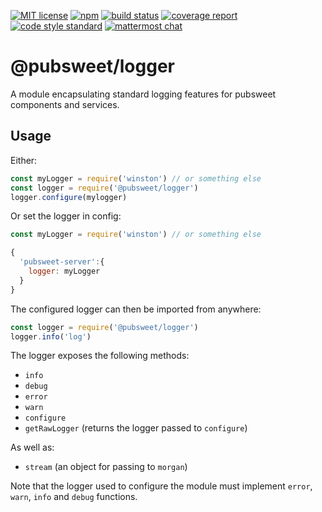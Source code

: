 [![MIT license](https://img.shields.io/badge/license-MIT-e51879.svg)](https://gitlab.coko.foundation/pubsweet/pubsweet-logger/raw/master/LICENSE) 
[![npm](https://img.shields.io/npm/v/pubsweet.svg)](https://npmjs.com/package/@pubsweet/logger) 
[![build status](https://gitlab.coko.foundation/yld/pubsweet-logger/badges/master/build.svg)](https://gitlab.coko.foundation/yld/pubsweet-logger/commits/master)
[![coverage report](https://gitlab.coko.foundation/yld/pubsweet-logger/badges/master/coverage.svg)](https://gitlab.coko.foundation/yld/pubsweet-logger/commits/master) 
[![code style standard](https://img.shields.io/badge/code%20style-standard-green.svg)](https://standardjs.com/) 
[![mattermost chat](https://img.shields.io/badge/mattermost_chat-coko%2Fpubsweet-blue.svg)](https://mattermost.coko.foundation/coko/channels/pubsweet)

# @pubsweet/logger

A module encapsulating standard logging features for pubsweet components and services.

## Usage

Either: 

```javascript
const myLogger = require('winston') // or something else
const logger = require('@pubsweet/logger')
logger.configure(mylogger)
```

Or set the logger in config:

```javascript
const myLogger = require('winston') // or something else

{
  'pubsweet-server':{
    logger: myLogger
  }
}
```

The configured logger can then be imported from anywhere:

```javascript
const logger = require('@pubsweet/logger')
logger.info('log')
```

The logger exposes the following methods:
 - `info`
 - `debug`
 - `error`
 - `warn`
 - `configure`
 - `getRawLogger` (returns the logger passed to `configure`)

As well as:
 - `stream` (an object for passing to `morgan`)

Note that the logger used to configure the module must implement `error`, `warn`, `info` and `debug` functions.


